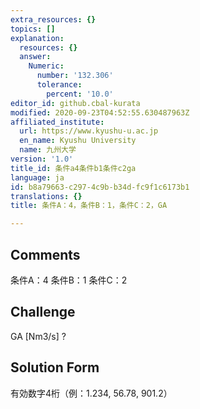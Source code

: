 ```yaml
---
extra_resources: {}
topics: []
explanation:
  resources: {}
  answer:
    Numeric:
      number: '132.306'
      tolerance:
        percent: '10.0'
editor_id: github.cbal-kurata
modified: 2020-09-23T04:52:55.630487963Z
affiliated_institute:
  url: https://www.kyushu-u.ac.jp
  en_name: Kyushu University
  name: 九州大学
version: '1.0'
title_id: 条件a4条件b1条件c2ga
language: ja
id: b8a79663-c297-4c9b-b34d-fc9f1c6173b1
translations: {}
title: 条件A：4，条件B：1，条件C：2，GA

---
```


## Comments
条件A：4
条件B：1
条件C：2

## Challenge
GA [Nm3/s] ?

## Solution Form
有効数字4桁（例：1.234,  56.78,  901.2）




